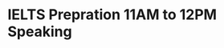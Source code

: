 # IELTS Prepration 11AM to 12PM Speaking

<!-- - ## Week 

   1. [Day 1](https://www.facebook.com/iCodeguru/videos/1501047447465628)
   2. [Day 2]()
   3. [Day 3]()
   4. [Day 4]()
   5. [Day 5]() -->

<!-- - ## Week 

   1. [Day 1]()
   2. [Day 2]()
   3. [Day 3]()
   4. [Day 4]()
   5. [Day 5]() -->